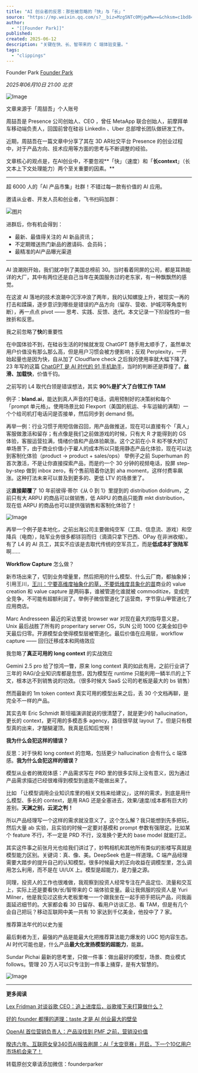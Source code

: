```yaml
---
title: "AI 创业者的反思：那些被忽略的「快」与「长」"
source: "https://mp.weixin.qq.com/s?__biz=Mzg5NTc0MjgwMw==&chksm=c1bd84cba3d84c7774f51230f1dd0b6c73f5d49beed3a8d135745895b365b2aa78567e86366a&idx=2&mid=2247516797&sn=3daf317c2e5755e5223e30c8fab6151b#rd"
author:
  - "[[Founder Park]]"
published:
created: 2025-06-12
description: "关键在快、长、智带来的 C 端体验变量。"
tags:
  - "clippings"
---
```

Founder Park [Founder Park](https://mp.weixin.qq.com/)

*2025年06月10日 21:00* *北京*

![Image](https://mmbiz.qpic.cn/sz_mmbiz_jpg/qpAK9iaV2O3sgqllQmlwtMqrfvG9jqJPgfzSW6iaJvl3iaNHed1COftdDuwicFmYQNhcK4yGcwJNpmuQkSn4ZI06qg/640?wx_fmt=jpeg&from=appmsg&tp=webp&wxfrom=5&wx_lazy=1)

文章来源于「周喆吾」个人账号

  

周喆吾是 Presence 公司创始人、CEO ，曾任 MetaApp 联合创始人，前摩拜单车移动端负责人，回国前曾在硅谷 LinkedIn 、Uber 总部增长团队做研发工作。

近期，周喆吾在一篇文章中分享了其在 3D AR社交平台 Presence 的创业过程中，对于产品方向、技术应用等方面的思考与不断调整的经验。

文章核心的观点是，在AI创业中，不要忽视**「快」（速度）和「**长context**」（长文本上下文处理能力）两个至关重要的因素。**

  

---

超 6000 人的「AI 产品市集」社群！不错过每一款有价值的 AI 应用。

邀请从业者、开发人员和创业者，飞书扫码加群： 

![图片](https://mmbiz.qpic.cn/sz_mmbiz_png/qpAK9iaV2O3sa7YLjNiazB1KksgJh3hzVN29iaaaVk2JuribEPhNaveHLsf1k5kkvy1fVpDAD5jLWLZVF8RaoKT1Wg/640?wx_fmt=png&from=appmsg&tp=webp&wxfrom=5&wx_lazy=1)

进群后，你有机会得到：  

- 最新、最值得关注的 AI 新品资讯；
- 不定期赠送热门新品的邀请码、会员码；
- 最精准的AI产品曝光渠道

---

  

AI 浪潮刚开始，我们就冲到了美国总榜前 30。当时看着同屏的公司，都是耳熟能详的大厂，其中有两位还是自己当年在美国服务过的老东家，有一种飘飘然的感觉。

在这波 AI 落地的技术浪潮中沉浮冲浪了两年，我的认知螺旋上升，被现实一再的打击和蹂躏，逐步意识到哪些是错误的产品方向（留存、营收、护城河等角度判断），再一点点 pivot —— 思考、实践、反馈、迭代。本文记录一下阶段性的一些挫折和反思。

我之前忽略了**快**的重要性

在中国体验不到，在硅谷生活的时候就发现 ChatGPT 随手用太顺手了，虽然单次用户价值没有那么那么高，但是用户习惯会被方便影响；反观 Perplexity，一开始起量也是因为快，自从加了 Cloudflare check 之后我的使用率就大幅下降了。23 年写的这篇 [ChatGPT 是 AI 时代的 91 手机助手](https://mp.weixin.qq.com/s?__biz=MzU2MTgzMjQyMA==&mid=2247484929&idx=1&sn=52d3365cff2e5ecc6e7748dc930a0774&scene=21#wechat_redirect)，当时的判断还是莽撞了。**丝滑、加载快**，价值千钧。

之前写的 L4 取代白领是错误想法，其实 **90%是扩大了白领工作 TAM** 

例子：**bland.ai**，能达到真人声音的打电话，调用预制好的决策树和每个「prompt 单元格」。使用场景比如 Flexport（美国的航运、卡车运输的满帮）一个个给司机打电话问是否接单，然后同步到 demand 侧。

再举一例：行业习惯于用短信做召回，用产品做推送，现在可以直接有个「真人」客服做激活和留存；有点像是我们之前做游戏的时候，只有大 R 才能得到的 GS 体验，客服运营拉满，情绪价值和产品体验飙涨。这个之前在小 R 和不够大的订单场景下，由于商业价值小于雇人的成本所以只能用静态产品化体验，现在可以达到客制化体验（product -> product + sales/ops） 举例子之前 Superhuman 的首次激活，不是让你直接探索产品，而是约一个 30 分钟的视频电话，投屏 step-by-step 做到 inbox zero，有个售前陪着你达到 aha moment，这样付费率飙涨。这种打法未来可以普及到更多的、更低 LTV 的场景里了。

这**直接颠覆**了 10 年前彼得·蒂尔《从 0 到 1》里提到的 distribution doldrum，之前只有大 ARPU 的商品可以做销售，低 ARPU 的商品只能靠 mkt distribution，现在低 ARPU 的商品也可以提供强销售和客制化体验了！

![Image](https://mmbiz.qpic.cn/sz_mmbiz_jpg/qpAK9iaV2O3sLzcic9A0VGlyz9U3kDlWJ1OmspPHTJ90fI4DjmjdHaayrMg3sia7icEdIKxiczeBIQCA9D7ZicCyxFog/640?wx_fmt=jpeg&from=appmsg&tp=webp&wxfrom=5&wx_lazy=1)

再举一个例子是本地化，之前出海公司主要做纯空军（工具、信息流、游戏）和空降兵（电商），陆军业务很多都铩羽而归（滴滴只拿下巴西、OPay 在非洲收缩）。有了 L4 的 AI 员工，其实不应该是去取代传统的空军员工，而是**低成本扩张陆军**啊......

**Workflow Capture** 怎么做？

新市场出来了，切到业务增量里，然后把用的什么模型、什么云厂商，都抽象掉；引用王川，[王川：宁要高维度抽象化的草，不要低维度具象化的苗](https://mp.weixin.qq.com/s?__biz=MzA3MzE5MjM2Mw==&mid=2672247385&idx=1&sn=d290c5839503ba818201595c76c59a13&scene=21#wechat_redirect)商业的 value creation 和 value capture 是两码事，谁被管道化谁就被 commoditize，变成完全竞争，不可能有超额利润了。举例子微信管道化了运营商，字节穿山甲管道化了应用商店。

Marc Andresseen 最近的采访里说 browser war 对现在最大的指导意义是，Unix 最后战胜了所有的 properitary server OS，SUN 公司 1000 亿美金如日中天最后归零。开源模型会使得模型层被管道化。最后价值在应用层，workflow capture —— 回归迁移成本和网络效应

我忽略了**真正可用的 long context** 的实战效应

Gemini 2.5 pro 给了惊鸿一瞥，原来 long context 真的如此有用，之前行业讲了三年的 RAG/企业知识库都是忽悠，因为模型在 runtime 只能利用一鳞半爪的上下文，根本达不到销售说的功效。（很多时候大 SaaS 公司的老板是最大的 bs 销售）

然而最新的 1m token context 真实可用的模型出来之后，丢 30 个文档再聊，是完全不一样的产品。

其实去年 Eric Schmidt 斯坦福演讲就说的很清楚了，就是更少的 hallucination，更长的 context，更可用的多模态多 agency，路径很早就 layout 了。但是只有模型真的出来，才醍醐灌顶。我真是后知后觉啊！

**我为什么会犯这样的错误？**

反思：对于快和 long context 的忽略，包括更少 hallucination 会有什么 c 端体感。**我为什么会犯这样的错误？**

模型从业者的微观体感：产品需求写在 PRD 里的很多实际上没有意义，因为通过产品需求描述已经很难得到模型到底能不能做出来了。

比如 「让模型调用企业知识库里的相关文档来给建议」，这样的需求，到底是用什么模型、多长的 context，是用 RAG 还是全塞进去，效果/速度/成本都有巨大的差别。**天渊之别，云泥之判！**

所以产品经理写一个这样的需求就没意义了。这个怎么解？我只能想到先多把玩，然后大量 ab 实验，且实验的时候一定要对基模和 prompt 参数有强限定。比如某个 feature 不行，不一定是 PRD 不行，没准换个更大的 base model 就能打正。

其实这件事之前张月光也给我们讲过了，妙鸭相机和其他所有类似的影楼写真就是模型能力区别。关键词：真、像、美。DeepSeek 也是一样道理。C 端产品经理需要大踏步的提升自己的认知模型。很多时候最大的正向收益在调模型里，怎么调用怎么利用，而不是在 UI/UX 上。模型是超能力，是力量之源。

同理，投资人的工作也很难做，我观察到投资人经常专注在产品定位、流量和交互上，实际上还是要看快/长/智带来的 C 端体验变量。最让我佩服的投资人是 Yuri Milner，他是我见过这些大老板里唯一一个跟我坐在一起手把手把玩产品，问我画面延迟细节的。大家都会看 30 日留存、看用户访谈汇总、看 TAM，但是有几个会自己把玩？移动互联网中美一共有 10 家达到千亿美金，他投中了 7 家。

推荐算法年代的以史为鉴

最后剩者为王，最强的产品是能最大化把推荐算法能力爆发的 UGC 短内容生态。AI 时代可能也是，什么产品**最大化发扬模型的超能力**，能赢。

Sundar Pichai 最新的思考里，只做一件事：做出最好的模型，场景、商业模式 follows。管理 20 万人可以只专注到一件事上捅穿，是有大智慧的。

![Image](https://mmbiz.qpic.cn/sz_mmbiz_png/qpAK9iaV2O3sVEDaEXOSIu0FvvT1ahtsFuSMmBOmKmEicRE9EksiaO6CM0Aj3HLXJicHNEDEMrYmgqiaibfQ0k1Balaw/640?wx_fmt=png&from=appmsg&tp=webp&wxfrom=5&wx_lazy=1)

---

**更多阅读**

[Lex Fridman 对谈谷歌 CEO：追上进度后，谷歌接下来打算做什么？](https://mp.weixin.qq.com/s?__biz=Mzg5NTc0MjgwMw==&mid=2247516758&idx=1&sn=3eb80473ebc10f12d4522c3dc465fe4e&scene=21#wechat_redirect)

[好的 founder 都懂的道理：taste 才是 AI 创业最大的壁垒](https://mp.weixin.qq.com/s?__biz=Mzg5NTc0MjgwMw==&mid=2247516622&idx=1&sn=dcc19bcfad974315adca32cd93303f2b&scene=21#wechat_redirect)

[OpenAI 首位营销负责人：产品没找到 PMF 之前，营销没价值](https://mp.weixin.qq.com/s?__biz=Mzg5NTc0MjgwMw==&mid=2247516595&idx=1&sn=d62e31df3cf1af0b43d4b8059d188c84&scene=21#wechat_redirect)

[暌违六年、互联网女皇340页AI报告刷屏：AI「太空竞赛」开启，下一个10亿用户市场机会来了！](https://mp.weixin.qq.com/s?__biz=Mzg5NTc0MjgwMw==&mid=2247516565&idx=1&sn=f74b295031b5b97d8903c39a84edf0a6&scene=21#wechat_redirect)

转载原创文章请添加微信：founderparker